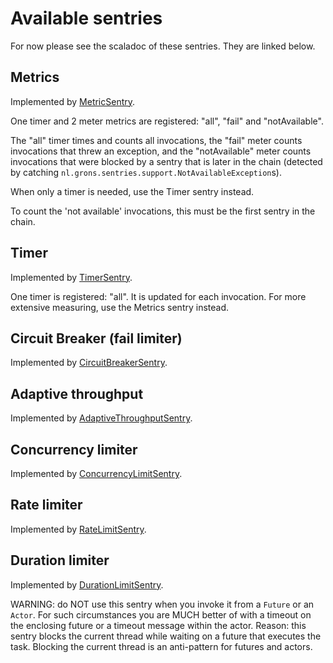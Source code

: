 # Available sentries

For now please see the scaladoc of these sentries. They are linked below.

## Metrics

Implemented by [MetricSentry](/src/main/scala/nl/grons/sentries/core/MetricSentry.scala).

One timer and 2 meter metrics are registered: "all", "fail" and "notAvailable".

The "all" timer times and counts all invocations, the "fail" meter counts invocations that threw an exception, and the "notAvailable" meter counts invocations that were blocked by a sentry that is later in the chain (detected by catching `nl.grons.sentries.support.NotAvailableException`s).

When only a timer is needed, use the Timer sentry instead.

To count the 'not available' invocations, this must be the first sentry in the chain.

## Timer

Implemented by [TimerSentry](/src/main/scala/nl/grons/sentries/core/TimerSentry.scala).

One timer is registered: "all". It is updated for each invocation. For more extensive measuring, use the Metrics sentry instead.

## Circuit Breaker (fail limiter)

Implemented by [CircuitBreakerSentry](/src/main/scala/nl/grons/sentries/core/CircuitBreakerSentry.scala).

## Adaptive throughput

Implemented by [AdaptiveThroughputSentry](/src/main/scala/nl/grons/sentries/core/AdaptiveThroughputSentry.scala).

## Concurrency limiter

Implemented by [ConcurrencyLimitSentry](/src/main/scala/nl/grons/sentries/core/ConcurrencyLimitSentry.scala).

## Rate limiter

Implemented by [RateLimitSentry](/src/main/scala/nl/grons/sentries/core/RateLimitSentry.scala).

## Duration limiter

Implemented by [DurationLimitSentry](/src/main/scala/nl/grons/sentries/core/DurationLimitSentry.scala).

WARNING: do NOT use this sentry when you invoke it from a `Future` or an `Actor`. For such circumstances you are MUCH better of with a timeout on the enclosing future or a timeout message within the actor. Reason: this sentry blocks the current thread while waiting on a future that executes the task. Blocking the current thread is an anti-pattern for futures and actors.
